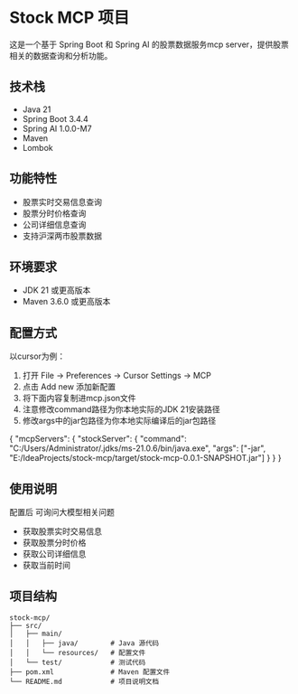 # Stock MCP 项目

这是一个基于 Spring Boot 和 Spring AI 的股票数据服务mcp server，提供股票相关的数据查询和分析功能。

## 技术栈

- Java 21
- Spring Boot 3.4.4
- Spring AI 1.0.0-M7
- Maven
- Lombok

## 功能特性

- 股票实时交易信息查询
- 股票分时价格查询
- 公司详细信息查询
- 支持沪深两市股票数据

## 环境要求

- JDK 21 或更高版本
- Maven 3.6.0 或更高版本

## 配置方式

以cursor为例：
1. 打开 File -> Preferences -> Cursor Settings -> MCP
2. 点击 Add new 添加新配置
3. 将下面内容复制进mcp.json文件
4. 注意修改command路径为你本地实际的JDK 21安装路径
5. 修改args中的jar包路径为你本地实际编译后的jar包路径

{
  "mcpServers": {
    "stockServer": {
      "command": "C:/Users/Administrator/.jdks/ms-21.0.6/bin/java.exe",
      "args": ["-jar", "E:/IdeaProjects/stock-mcp/target/stock-mcp-0.0.1-SNAPSHOT.jar"]
    }
  }
}

## 使用说明

配置后 可询问大模型相关问题
- 获取股票实时交易信息
- 获取股票分时价格
- 获取公司详细信息
- 获取当前时间

## 项目结构

```
stock-mcp/
├── src/
│   ├── main/
│   │   ├── java/        # Java 源代码
│   │   └── resources/   # 配置文件
│   └── test/            # 测试代码
├── pom.xml              # Maven 配置文件
└── README.md            # 项目说明文档
```






